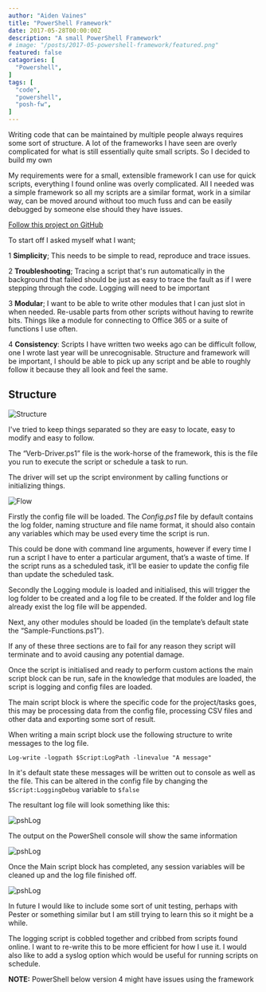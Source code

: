 ```yaml
---
author: "Aiden Vaines"
title: "PowerShell Framework"
date: 2017-05-28T00:00:00Z
description: "A small PowerShell Framework"
# image: "/posts/2017-05-powershell-framework/featured.png"
featured: false
catagories: [
  "Powershell",
]
tags: [
  "code",
  "powershell",
  "posh-fw",
]
---
```


Writing code that can be maintained by multiple people always requires some sort of structure. A lot of the frameworks I have seen are overly complicated for what is still essentially quite small scripts. So I decided to build my own

My requirements were for a small, extensible framework I can use for quick scripts, everything I found online was overly complicated. All I needed was a simple framework so all my scripts are a similar format, work in a similar way, can be moved around without too much fuss and can be easily debugged by someone else should they have issues.

[Follow this project on GitHub](https://github.com/n3rden/Powershell-Template)


To start off I asked myself what I want;

  1 **Simplicity**; This needs to be simple to read, reproduce and trace issues.

  2 **Troubleshooting**; Tracing a script that's run automatically in the background that failed should be just as easy to trace the fault as if I were stepping through the code. Logging will need to be important
  
  3 **Modular**; I want to be able to write other modules that I can just slot in when needed. Re-usable parts from other scripts without having to rewrite bits. Things like a module for connecting to Office 365 or a suite of functions I use often.
  
  4 **Consistency**: Scripts I have written two weeks ago can be difficult follow, one I wrote last year will be unrecognisable. Structure and framework will be important, I should be able to pick up any script and be able to roughly follow it because they all look and feel the same.

## Structure
![Structure](/blog/2017-05-powershell-framework/psh-framework-structure.png)

I've tried to keep things separated so they are easy to locate, easy to modify and easy to follow.

The &#8220;Verb-Driver.ps1&#8221; file is the work-horse of the framework, this is the file you run to execute the script or schedule a task to run.

The driver will set up the script environment by calling functions or initializing things.

![Flow](/blog/2017-05-powershell-framework/psh-framework-flow.png)

Firstly the config file will be loaded. The *Config.ps1* file by default contains the log folder, naming structure and file name format, it should also contain any variables which may be used every time the script is run.

This could be done with command line arguments, however if every time I run a script I have to enter a particular argument, that&#8217;s a waste of time. If the script runs as a scheduled task, it&#8217;ll be easier to update the config file than update the scheduled task.

Secondly the Logging module is loaded and initialised, this will trigger the log folder to be created and a log file to be created. If the folder and log file already exist the log file will be appended.

Next, any other modules should be loaded (in the template&#8217;s default state the &#8220;Sample-Functions.ps1&#8221;).

If any of these three sections are to fail for any reason they script will terminate and to avoid causing any potential damage.

Once the script is initialised and ready to perform custom actions the main script block can be run, safe in the knowledge that modules are loaded, the script is logging and config files are loaded.

The main script block is where the specific code for the project/tasks goes, this may be processing data from the config file, processing CSV files and other data and exporting some sort of result.

When writing a main script block use the following structure to write messages to the log file.

```
Log-write -logpath $Script:LogPath -linevalue "A message"
```

In it's default state these messages will be written out to console as well as the file. This can be altered in the config file by changing the ```$Script:LoggingDebug``` variable to ```$false```


The resultant log file will look something like this:

 ![pshLog](/blog/2017-05-powershell-framework/psh-framework-screen1-log.png)
 
The output on the PowerShell console will show the same information

 ![pshLog](/blog/2017-05-powershell-framework/psh-framework-screen2-psh.png)

Once the Main script block has completed, any session variables will be cleaned up and the log file finished off.

 ![pshLog](/blog/2017-05-powershell-framework/psh-framework-screen3-logend.png)

In future I would like to include some sort of unit testing, perhaps with Pester or something similar but I am still trying to learn this so it might be a while.

The logging script is cobbled together and cribbed from scripts found online. I want to re-write this to be more efficient for how I use it. I would also like to add a syslog option which would be useful for running scripts on schedule.

**NOTE:** PowerShell below version 4 might have issues using the framework
